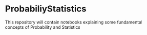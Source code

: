 # ProbabiliyStatistics
This repository will contain notebooks explaining some fundamental concepts of Probability and Statistics
